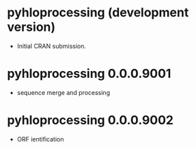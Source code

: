 # pyhloprocessing (development version)

* Initial CRAN submission.

# pyhloprocessing 0.0.0.9001

* sequence merge and processing 

# pyhloprocessing 0.0.0.9002

* ORF ientification
